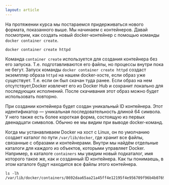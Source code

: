 ```yaml
---
layout: article
---
```

На протяжении курса мы постараемся придерживаться нового формата, показанного выше. Мы начинаем с контейнеров. Давай посмотрим, как создать новый docker-контейнер с помощью команды `docker container create`. 

```
docker container create httpd
```

Команда `container create` используется для создания контейнера без его запуска. Т.е. подготавливаются его файлы, но процессы внутри пока не бегут. Запуск команды `docker container create httpd` создаст экземпляр образа `httpd` на нашем docker-хосте, если образ уже существует. Т.е. если он был скачан туда ранее. Если образ на нем отсутствует,Docker извлечет его из Docker Hub и сохранит локально для последующих исполнений. После скачивания этот образ можно будет использовать повторно.

При создании контейнера будет создан уникальный ID контейнера. Этот идентификатор — уникальная последовательность длиной 64 символа. У него также есть более короткая форма, состоящую из первых двенадцати символов. Обычно ее мы видим при выводе docker-команд. 

Когда мы устанавливаем Docker на хост с Linux, он по умолчанию создает каталог по пути `/var/lib/docker`, где хранит все файлы, связанные с образами и контейнерами. Внутри мы найдём отдельные каталоги для каждого из объектов, которыми управляет Docker. Например, в каталоге `containers` мы увидим новый подкаталог, имя которого такое же, как и созданный ID контейнера. Как ты понимаешь, в этом каталоге будут находится все файлы этого контейнера.

```
ls -lh /var/lib/docker/containers/8692daa65aa21a45ff4e12195f4e956709f96b4b0769b877c85b77ba2403c94e/
```
